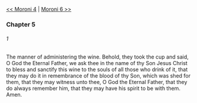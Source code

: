 [<< Moroni 4](Moroni%204.md)  |  [Moroni 6 >>](Moroni%206.md)

### Chapter 5
###### 1
The manner of administering the wine. Behold, they took the cup and said, O God the Eternal Father, we ask thee in the name of thy Son Jesus Christ to bless and sanctify this wine to the souls of all those who drink of it, that they may do it in remembrance of the blood of thy Son, which was shed for them, that they may witness unto thee, O God the Eternal Father, that they do always remember him, that they may have his spirit to be with them. Amen.